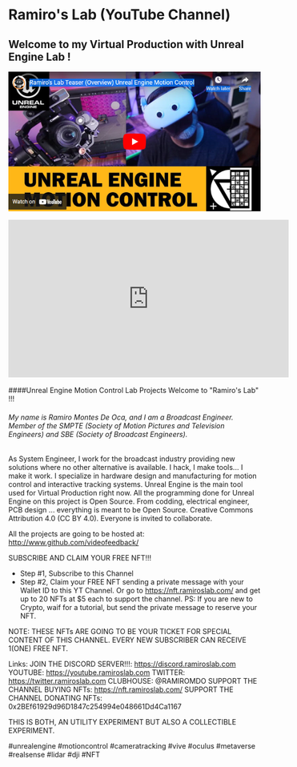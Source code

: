 # Ramiro's Lab (YouTube Channel)

## Welcome to my Virtual Production with Unreal Engine Lab !

[![Youtube Teaser](https://github.com/videofeedback/RamirosLab/blob/main/images/yt_thumbm.jpg)](https://www.youtube.com/watch?v=ZKbpYW4h4SU?sub_confirmation=1)

<p align="center">
<iframe width="560" height="315" src="https://www.youtube.com/embed/ZKbpYW4h4SU" title="YouTube video player" frameborder="0" allow="accelerometer; autoplay; clipboard-write; encrypted-media; gyroscope; picture-in-picture" allowfullscreen></iframe></p>


####Unreal Engine Motion Control Lab Projects
Welcome to "Ramiro's Lab" !!!
###### My name is Ramiro Montes De Oca, and I am a Broadcast Engineer. Member of the SMPTE (Society of Motion Pictures and Television Engineers) and SBE (Society of Broadcast Engineers). 
As System Engineer, I work for the broadcast industry providing new solutions where no other alternative is available. I hack, I make tools... I make it work.
I specialize in hardware design and manufacturing for motion control and interactive tracking systems. 
Unreal Engine is the main tool used for Virtual Production right now. All the programming done for Unreal Engine on this project is Open Source. From codding, electrical engineer, PCB design ... everything is meant to be Open Source. 
Creative Commons Attribution 4.0 (CC BY 4.0). Everyone is invited to collaborate. 

All the projects are going to be hosted at:
http://www.github.com/videofeedback/

SUBSCRIBE AND CLAIM YOUR FREE NFT!!!
- Step #1, Subscribe to this Channel
- Step #2, Claim your FREE NFT sending a private message with your Wallet ID to this YT Channel.
Or go to https://nft.ramiroslab.com/  and get up to 20 NFTs at $5 each to support the channel.
PS: If you are new to Crypto, waif for a tutorial, but send the private message to reserve your NFT.

NOTE:
THESE NFTs ARE GOING TO BE YOUR TICKET FOR SPECIAL CONTENT OF THIS CHANNEL.
EVERY NEW SUBSCRIBER CAN RECEIVE 1(ONE) FREE NFT.

Links:
JOIN THE DISCORD SERVER!!!: https://discord.ramiroslab.com
YOUTUBE: https://youtube.ramiroslab.com
TWITTER: https://twitter.ramiroslab.com
CLUBHOUSE: @RAMIROMDO
SUPPORT THE CHANNEL BUYING NFTs: https://nft.ramiroslab.com/ 
SUPPORT THE CHANNEL DONATING NFTs: 0x2BEf61929d96D1847c254994e048661Dd4Ca1167

THIS IS BOTH, AN UTILITY EXPERIMENT BUT ALSO A COLLECTIBLE EXPERIMENT.


#unrealengine #motioncontrol #cameratracking #vive #oculus #metaverse #realsense #lidar #dji #NFT
